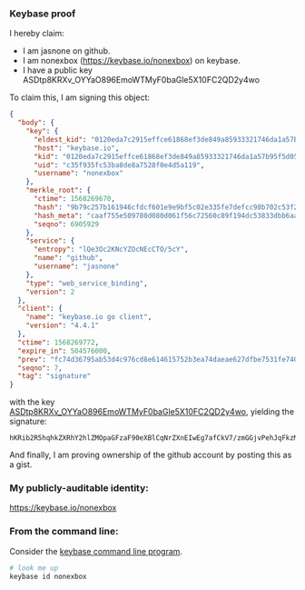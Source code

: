 ### Keybase proof

I hereby claim:

  * I am jasnone on github.
  * I am nonexbox (https://keybase.io/nonexbox) on keybase.
  * I have a public key ASDtp8KRXv_OYYaO896EmoWTMyF0baGle5X10FC2QD2y4wo

To claim this, I am signing this object:

```json
{
  "body": {
    "key": {
      "eldest_kid": "0120eda7c2915effce61868ef3de849a85933321746da1a57b95f5d050b6403db2e30a",
      "host": "keybase.io",
      "kid": "0120eda7c2915effce61868ef3de849a85933321746da1a57b95f5d050b6403db2e30a",
      "uid": "c35f935fc53ba8de8a7528f0e4d5a119",
      "username": "nonexbox"
    },
    "merkle_root": {
      "ctime": 1568269670,
      "hash": "9b79c257b161946cfdcf601e9e9bf5c02e335fe7defcc98b702c53f253b7aefb5da78b24082b8de5a8da6615147863cbc7bfa5577af3725ad2a9241d14e33274",
      "hash_meta": "caaf755e509780d080d061f56c72560c89f194dc53833dbb6aa78eca5b7dba9b",
      "seqno": 6905929
    },
    "service": {
      "entropy": "lQe3Oc2KNcYZOcNEcCTO/5cY",
      "name": "github",
      "username": "jasnone"
    },
    "type": "web_service_binding",
    "version": 2
  },
  "client": {
    "name": "keybase.io go client",
    "version": "4.4.1"
  },
  "ctime": 1568269772,
  "expire_in": 504576000,
  "prev": "fc74d36795ab53d4c976cd8e614615752b3ea74daeae627dfbe7531fe7409fc7",
  "seqno": 7,
  "tag": "signature"
}
```

with the key [ASDtp8KRXv_OYYaO896EmoWTMyF0baGle5X10FC2QD2y4wo](https://keybase.io/nonexbox), yielding the signature:

```
hKRib2R5hqhkZXRhY2hlZMOpaGFzaF90eXBlCqNrZXnEIwEg7afCkV7/zmGGjvPehJqFkzMhdG2hpXuV9dBQtkA9suMKp3BheWxvYWTESpcCB8Qg/HTTZ5WrU9TJds2OYUYVdSs+p02urmJ9++dTH+dAn8fEILwU+WAF/+ptBumNllwptkOmULq2r28weICOD+i0C2doAgHCo3NpZ8RASwaEQE8TgtUk7Z50RmY4ECTMMcZE455/ldPEC52+G+nOzU0EcO6De5fi+noZmeTN0E6058M3cI1hjfQUVbp8AqhzaWdfdHlwZSCkaGFzaIKkdHlwZQildmFsdWXEIJneI6yMqF+qFcywSTXg1TIKSMNYjxSsCElnrAhtJm98o3RhZ80CAqd2ZXJzaW9uAQ==

```

And finally, I am proving ownership of the github account by posting this as a gist.

### My publicly-auditable identity:

https://keybase.io/nonexbox

### From the command line:

Consider the [keybase command line program](https://keybase.io/download).

```bash
# look me up
keybase id nonexbox
```
